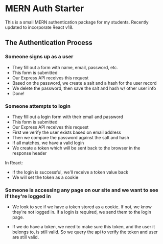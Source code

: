 # MERN Auth Starter

This is a small MERN authentication package for my students. Recently updated to incorporate React v18.

## The Authentication Process

### Someone signs up as a user
- They fill out a form with name, email, password, etc. 
- This form is submitted 
- Our Express API receives this request
- Based on the password, we create a salt and a hash for the user record
- We delete the password, then save the salt and hash w/ other user info
- Done!


### Someone attempts to login
- They fill out a login form with their email and password 
- This form is submitted
- Our Express API receives this request
- First we verify the user exists based on email address
- Then we compare the password against the salt and hash
- If all matches, we have a valid login
- We create a token which will be sent back to the browser in the response header

In React:
  - If the login is successful, we'll receive a token value back 
  - We will set the token as a cookie


### Someone is accessing any page on our site and we want to see if they're logged in
- We look to see if we have a token stored as a cookie. If not, we know they're not logged in. If a login is required, we send them to the login page.

- If we do have a token, we need to make sure this token, and the user it belongs to, is still valid. So we query the api to verify the token and user are still valid.